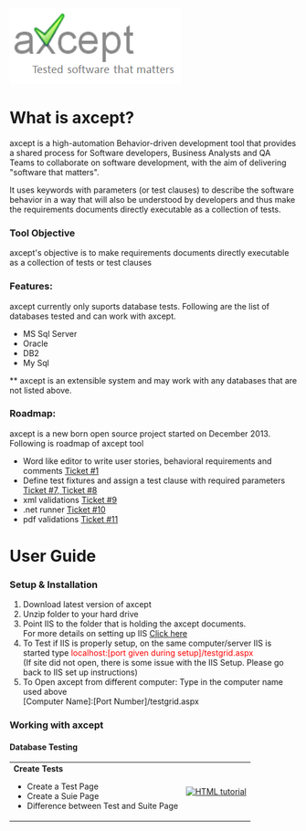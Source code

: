 <img src="https://github.com/rvunnava/axcept/raw/master/images/axcept.png" alt="axcept">


<h1> What is axcept? </h1>
axcept is a high-automation Behavior-driven development tool that provides a shared process for Software developers, Business Analysts and QA Teams to collaborate on software development, with the aim of delivering "software that matters". 

It uses keywords with parameters (or test clauses) to describe the software behavior in a way that will also be understood by developers and thus make the requirements documents directly executable as a collection of tests.

<h3>Tool Objective</h3>
axcept's objective is to make requirements documents directly executable as a collection of tests or test clauses

<h3>Features:</h3>
axcept currently only suports database tests. 
Following are the list of databases tested and can work with axcept. 
<ul>
  <li>MS Sql Server</li>
  <li>Oracle</li>
  <li>DB2</li>
  <li>My Sql</li>
</ul>
** axcept is an extensible system and may work with any databases that are not listed above.

<h3>Roadmap:</h3>
axcept is a new born open source project started on December 2013.  Following is roadmap of axcept tool 
<ul>
  <li>Word like editor to write user stories, behavioral requirements and comments <a href="https://github.com/rvunnava/axcept/issues/1"> Ticket #1 </a></li>
  <li>Define test fixtures and assign a test clause with required parameters 
  <a href="https://github.com/rvunnava/axcept/issues/7"> Ticket #7, </a>
  <a href="https://github.com/rvunnava/axcept/issues/8"> Ticket #8 </a></li>
  <li>xml validations <a href="https://github.com/rvunnava/axcept/issues/9"> Ticket #9 </a></li>
  <li>.net runner <a href="https://github.com/rvunnava/axcept/issues/10"> Ticket #10 </a></li>
  <li>pdf validations <a href="https://github.com/rvunnava/axcept/issues/11"> Ticket #11 </a></li>
</ul>

<h1>User Guide</h1>
<h3> Setup & Installation</h3>
<ol>
  <li>Download latest version of axcept</li>
  <li>Unzip folder to your hard drive</li>
  <li>Point IIS to the folder that is holding the axcept documents.<br/> For more details on setting up IIS <a href="http://support.microsoft.com/kb/323972">Click here </a></li>
  <li>To Test if IIS is properly setup, on the same computer/server IIS is started type <font color="red"> localhost:[port given during setup]/testgrid.aspx </font> <br/> (If site did not open, there is some issue with the IIS Setup. Please go back to IIS set up instructions) 
  </li>
  <li>To Open axcept from different computer: Type in the computer name used above <br/> [Computer Name]:[Port Number]/testgrid.aspx</li>
</ol>

<h3>Working with axcept</h3>
<h4>Database Testing</h4>
<table width="400px">
<tr>
  <td align="left">
  <b>Create Tests</b>
  <ul>
    <li>Create a Test Page</li>
    <li>Create a Suie Page</li>
    <li>Difference between Test and Suite Page</li>
  </ul>
  </td>
  <td>
    <a href="https://github.com/rvunnava/axcept-documentation/raw/master/ppt/CreateNewTest.ppsx"><img style="border:0;" src="https://github.com/rvunnava/axcept-documentation/raw/master/images/powerpoint.ico" alt="HTML tutorial" width="42" height="42"></a></td>
</tr>




</table>






